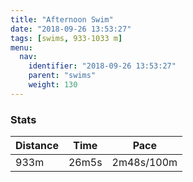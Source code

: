 ```yaml
---
title: "Afternoon Swim"
date: "2018-09-26 13:53:27"
tags: [swims, 933-1033 m]
menu:
  nav:
    identifier: "2018-09-26 13:53:27"
    parent: "swims"
    weight: 130
---
```


### Stats

| Distance | Time | Pace |
|----------|------|------|
|933m|26m5s|2m48s/100m|
